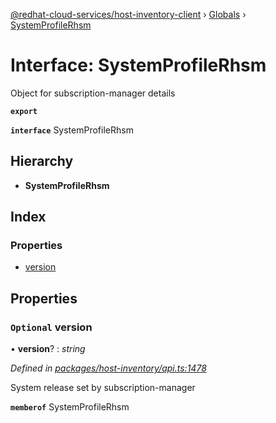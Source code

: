 [@redhat-cloud-services/host-inventory-client](../README.md) › [Globals](../globals.md) › [SystemProfileRhsm](systemprofilerhsm.md)

# Interface: SystemProfileRhsm

Object for subscription-manager details

**`export`** 

**`interface`** SystemProfileRhsm

## Hierarchy

* **SystemProfileRhsm**

## Index

### Properties

* [version](systemprofilerhsm.md#optional-version)

## Properties

### `Optional` version

• **version**? : *string*

*Defined in [packages/host-inventory/api.ts:1478](https://github.com/RedHatInsights/javascript-clients/blob/master/packages/host-inventory/api.ts#L1478)*

System release set by subscription-manager

**`memberof`** SystemProfileRhsm
